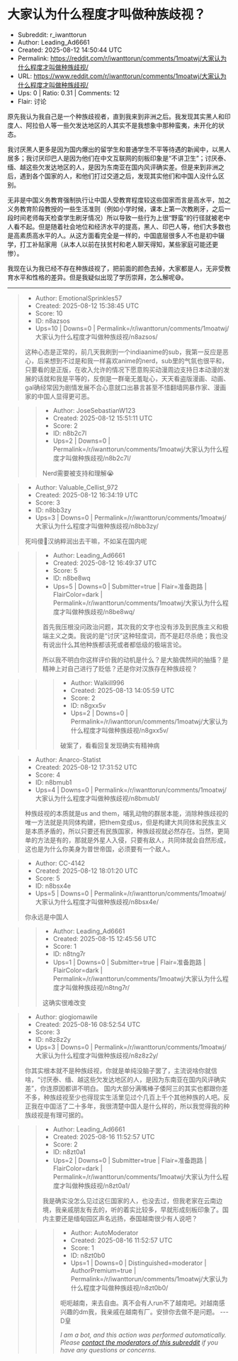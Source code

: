 # 大家认为什么程度才叫做种族歧视？

- Subreddit: r_iwanttorun
- Author: Leading_Ad6661
- Created: 2025-08-12 14:50:44 UTC
- Permalink: https://reddit.com/r/iwanttorun/comments/1moatwj/大家认为什么程度才叫做种族歧视/
- URL: https://www.reddit.com/r/iwanttorun/comments/1moatwj/大家认为什么程度才叫做种族歧视/
- Ups: 0 | Ratio: 0.31 | Comments: 12
- Flair: 讨论


原先我认为我自己是一个种族歧视者，直到我来到非洲之后。我发现其实黑人和印度人、阿拉伯人等一些欠发达地区的人其实不是我想象中那种蛮夷，未开化的状态。

我讨厌黑人更多是因为国内爆出的留学生和普通学生不平等待遇的新闻中，以黑人居多；我讨厌印巴人是因为他们在中文互联网的刻板印象是“不讲卫生”；讨厌泰、缅、越这些欠发达地区的人，是因为东南亚在国内风评确实差。但是来到非洲之后，遇到各个国家的人，和他们打过交道之后，发现其实他们和中国人没什么区别。

无非是中国义务教育强制执行让中国人受教育程度较这些国家而言是高水平，加之义务教育阶段教授的一些生活准则（例如小学时候，课本上第一次教刷牙，之后一段时间老师每天检查学生刷牙情况）所以导致一些行为上很“野蛮“的行径就被老中人看不起。但是随着社会地位和经济水平的提高，黑人、印巴人等，他们大多数也是高素质高水平的人。从这方面看完全是一样的，中国底层很多人不也是初中辍学，打工补贴家用（从本人以前在扶贫村和老人聊天得知，某些家庭可能还更惨）。

我现在认为我已经不存在种族歧视了，把前面的颜色去掉，大家都是人，无非受教育水平和性格的差异。但是我疑似出现了学历崇拜，怎么解呢😅。


---

> - Author: EmotionalSprinkles57
> - Created: 2025-08-12 15:38:45 UTC
> - Score: 10
> - ID: n8azsos
> - Ups=10 | Downs=0 | Permalink=/r/iwanttorun/comments/1moatwj/大家认为什么程度才叫做种族歧视/n8azsos/
>
> 这种心态是正常的，前几天我刷到一个indiaanime的sub，我第一反应是恶心，后来想到不过是和我一样喜欢anime的nerd，sub里的气氛也很平和，只要看的是正版，在收入允许的情况下愿意购买动漫周边支持日本动漫的发展的话就和我是平等的，反倒是一群毫无羞耻心，天天看盗版漫画、动画、gal确经常因为剧情发展不合心意就口出暴言甚至不惜翻墙网暴作家、漫画家的中国人显得更可恶。

>> - Author: JoseSebastianW123
>> - Created: 2025-08-12 15:51:11 UTC
>> - Score: 2
>> - ID: n8b2c7l
>> - Ups=2 | Downs=0 | Permalink=/r/iwanttorun/comments/1moatwj/大家认为什么程度才叫做种族歧视/n8b2c7l/
>>
>> Nerd需要被支持和理解😭

> - Author: Valuable_Cellist_972
> - Created: 2025-08-12 16:34:19 UTC
> - Score: 3
> - ID: n8bb3zy
> - Ups=3 | Downs=0 | Permalink=/r/iwanttorun/comments/1moatwj/大家认为什么程度才叫做种族歧视/n8bb3zy/
>
> 死吗傻🐶汉纳粹润出去干嘛，不如呆在国内呢

>> - Author: Leading_Ad6661
>> - Created: 2025-08-12 16:49:37 UTC
>> - Score: 5
>> - ID: n8be8wq
>> - Ups=5 | Downs=0 | Submitter=true | Flair=准备跑路 | FlairColor=dark | Permalink=/r/iwanttorun/comments/1moatwj/大家认为什么程度才叫做种族歧视/n8be8wq/
>>
>> 首先我压根没问政治问题，其次我的文字也没有涉及到民族主义和极端主义之类。我说的是“讨厌”这种轻度词，而不是赶尽杀绝；我也没有说出什么其他种族都该死或者都低级的极端言论。
>> 
>> 所以我不明白你这样评价我的动机是什么？是大脑偶然间的抽搐？是精神上对自己进行了贬低？还是你对汉族存在种族歧视？

>>> - Author: Walkill996
>>> - Created: 2025-08-13 14:05:59 UTC
>>> - Score: 2
>>> - ID: n8gxx5v
>>> - Ups=2 | Downs=0 | Permalink=/r/iwanttorun/comments/1moatwj/大家认为什么程度才叫做种族歧视/n8gxx5v/
>>>
>>> 破案了，看看回复发现确实有精神病

> - Author: Anarco-Statist
> - Created: 2025-08-12 17:31:52 UTC
> - Score: 4
> - ID: n8bmub1
> - Ups=4 | Downs=0 | Permalink=/r/iwanttorun/comments/1moatwj/大家认为什么程度才叫做种族歧视/n8bmub1/
>
> 种族歧视的本质就是us and them，哺乳动物的群居本能，消除种族歧视的唯一方法就是共同体构建，把them变成us，但是构建大共同体和民族主义是本质矛盾的，所以只要还有民族国家，种族歧视就必然存在。当然，更简单的方法是有的，那就是外星人入侵，只要有敌人，共同体就会自然形成，这也是为什么你美身为普世帝国，必须要有一个敌人。

> - Author: CC-4142
> - Created: 2025-08-12 18:01:20 UTC
> - Score: 5
> - ID: n8bsx4e
> - Ups=5 | Downs=0 | Permalink=/r/iwanttorun/comments/1moatwj/大家认为什么程度才叫做种族歧视/n8bsx4e/
>
> 你永远是中国人

>> - Author: Leading_Ad6661
>> - Created: 2025-08-15 12:45:56 UTC
>> - Score: 1
>> - ID: n8tng7r
>> - Ups=1 | Downs=0 | Submitter=true | Flair=准备跑路 | FlairColor=dark | Permalink=/r/iwanttorun/comments/1moatwj/大家认为什么程度才叫做种族歧视/n8tng7r/
>>
>> 这确实很难改变

> - Author: giogiomawile
> - Created: 2025-08-16 08:52:54 UTC
> - Score: 3
> - ID: n8z8z2y
> - Ups=3 | Downs=0 | Permalink=/r/iwanttorun/comments/1moatwj/大家认为什么程度才叫做种族歧视/n8z8z2y/
>
> 你其实根本就不是种族歧视，你就是单纯没脑子罢了，主流说啥你就信啥，“讨厌泰、缅、越这些欠发达地区的人，是因为东南亚在国内风评确实差”，你连原因都讲不明白。
> 国内大部分满嘴棒子倭阿三的其实也都跟你差不多，种族歧视至少也得现实生活里见过个几百上千个其他种族的人吧。反正我在中国活了二十多年，我很清楚中国人是什么样的，所以我觉得我的种族歧视是有理可据的。

>> - Author: Leading_Ad6661
>> - Created: 2025-08-16 11:52:57 UTC
>> - Score: 2
>> - ID: n8zt0a1
>> - Ups=2 | Downs=0 | Submitter=true | Flair=准备跑路 | FlairColor=dark | Permalink=/r/iwanttorun/comments/1moatwj/大家认为什么程度才叫做种族歧视/n8zt0a1/
>>
>> 我是确实没怎么见过这仨国家的人，也没去过，但我老家在云南边境，我亲戚朋友有去的，听的着实比较多，早就形成刻板印象了。国内主要还是缅甸园区声名远扬，泰国越南很少有人说吧？

>>> - Author: AutoModerator
>>> - Created: 2025-08-16 11:52:57 UTC
>>> - Score: 1
>>> - ID: n8zt0b0
>>> - Ups=1 | Downs=0 | Distinguished=moderator | AuthorPremium=true | Permalink=/r/iwanttorun/comments/1moatwj/大家认为什么程度才叫做种族歧视/n8zt0b0/
>>>
>>> 呃呃越南，来去自由。真不会有人run不了越南吧。对越南感兴趣的dm我，我亲戚在越南有厂。安排你去做不是问题。 ---D皇
>>> 
>>> *I am a bot, and this action was performed automatically. Please [contact the moderators of this subreddit](/message/compose/?to=/r/iwanttorun) if you have any questions or concerns.*
